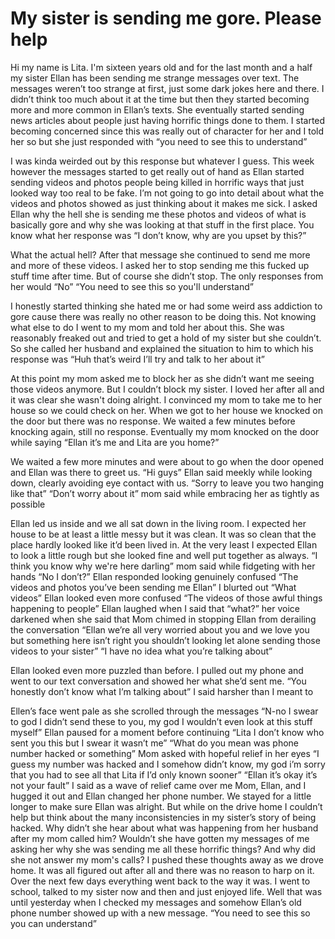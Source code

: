 # My sister is sending me gore. Please help
Hi my name is Lita. I'm sixteen years old and for the last month and a half my sister Ellan has been sending me strange messages over text. The messages weren’t too strange at first, just some dark jokes here and there. I didn’t think too much about it at the time but then they started becoming more and more common in Ellan’s texts. She eventually started sending news articles about people just having horrific things done to them. I started becoming concerned since this was really out of character for her and I told her so but she just responded with 
“you need to see this to understand”

I was kinda weirded out by this response but whatever I guess. This week however the messages started to get really out of hand as Ellan started sending videos and photos people being killed in horrific ways that just looked way too real to be fake. I’m not going to go into detail about what the videos and photos showed as just thinking about it makes me sick. I asked Ellan why the hell she is sending me these photos and videos of what is basically gore and why she was looking at that stuff in the first place. You know what her response was
“I don’t know, why are you upset by this?”

What the actual hell? After that message she continued to send me more and more of these videos. I asked her to stop sending me this fucked up stuff time after time. But of course she didn’t stop. The only responses from her would 
“No”
“You need to see this so you'll understand”

I honestly started thinking she hated me or had some weird ass addiction to gore cause there was really no other reason to be doing this. Not knowing what else to do I went to my mom and told her about this. She was reasonably freaked out and tried to get a hold of my sister but she couldn’t. So she called her husband and explained the situation to him to which his response was 
“Huh that’s weird I’ll try and talk to her about it”

 At this point my mom asked me to block her as she didn’t want me seeing those videos anymore. But I couldn’t block my sister. I loved her after all and it was clear she wasn't doing alright. I convinced my mom to take me to her house so we could check on her. When we got to her house we knocked on the door but there was no response. We waited a few minutes before knocking again, still no response. Eventually my mom knocked on the door while saying
“Ellan it’s me and Lita are you home?” 

We waited a few more minutes and were about to go when the door opened and Ellan was there to greet us.
“Hi guys” Ellan said meekly while looking down, clearly avoiding eye contact with us.
“Sorry to leave you two hanging like that”
“Don’t worry about it” mom said while embracing her as tightly as possible

Ellan led us inside and we all sat down in the living room. I expected her house to be at least a little messy but it was clean. It was so clean that the place hardly looked like it’d been lived in. At the very least I expected Ellan to look a little rough but she looked fine and well put together as always.
“I think you know why we're here darling” mom said while fidgeting with her hands
“No I don’t?” Ellan responded looking genuinely confused
“The videos and photos you’ve been sending me Ellan” I blurted out 
“What videos” Ellan looked even more confused
“The videos of those awful things happening to people”
Ellan laughed when I said that
“what?” her voice darkened when she said that
Mom chimed in stopping Ellan from derailing the conversation
“Ellan we’re all very worried about you and we love you but something here isn’t right you shouldn’t looking let alone sending those videos to your sister”
“I have no idea what you’re talking about” 

Ellan looked even more puzzled than before. I pulled out my phone and went to our text conversation and showed her what she’d sent me.
“You honestly don’t know what I’m talking about” I said harsher than I meant to

Ellen’s face went pale as she scrolled through the messages 
“N-no I swear to god I didn’t send these to you, my god I wouldn’t even look at this stuff myself”
Ellan paused for a moment before continuing
“Lita I don’t know who sent you this but I swear it wasn’t me”
“What do you mean was phone number hacked or something” Mom asked with hopeful relief in her eyes
“I guess my number was hacked and I somehow didn’t know, my god i’m sorry that you had to see all that Lita if I’d only known sooner”
“Ellan it’s okay it’s not your fault” I said as a wave of relief came over me
Mom, Ellan, and I hugged it out and Ellan changed her phone number. We stayed for a little longer to make sure Ellan was alright. But while on the drive home I couldn’t help but think about the many inconsistencies in my sister’s story of being hacked. Why didn’t she hear about what was happening from her husband after my mom called him?  Wouldn’t she have gotten my messages of me asking her why she was sending me all these horrific things? And why did she not answer my mom's calls? I pushed these thoughts away as we drove home. It was all figured out after all and there was no reason to harp on it. Over the next few days everything went back to the way it was. I went to school, talked to my sister now and then and just enjoyed life. Well that was until yesterday when I checked my messages and somehow Ellan’s old phone number showed up with a new message.
“You need to see this so you can understand”

